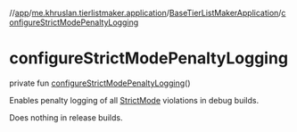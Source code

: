 //[app](../../../index.md)/[me.khruslan.tierlistmaker.application](../index.md)/[BaseTierListMakerApplication](index.md)/[configureStrictModePenaltyLogging](configure-strict-mode-penalty-logging.md)

# configureStrictModePenaltyLogging

private fun [configureStrictModePenaltyLogging](configure-strict-mode-penalty-logging.md)()

Enables penalty logging of all [StrictMode](https://developer.android.com/reference/kotlin/android/os/StrictMode.html) violations in debug builds.

Does nothing in release builds.
